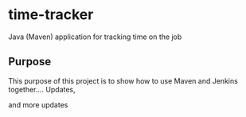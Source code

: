 # time-tracker
Java (Maven) application for tracking time on the job

## Purpose

This purpose of this project is to show how to use Maven and Jenkins together....
Updates, 

and more updates

